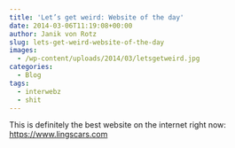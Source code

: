 ```yaml
---
title: 'Let’s get weird: Website of the day'
date: 2014-03-06T11:19:08+00:00
author: Janik von Rotz
slug: lets-get-weird-website-of-the-day
images:
  - /wp-content/uploads/2014/03/letsgetweird.jpg
categories:
  - Blog
tags:
  - interwebz
  - shit
---
```

This is definitely the best website on the internet right now: <a href="https://www.lingscars.com">https://www.lingscars.com</a>